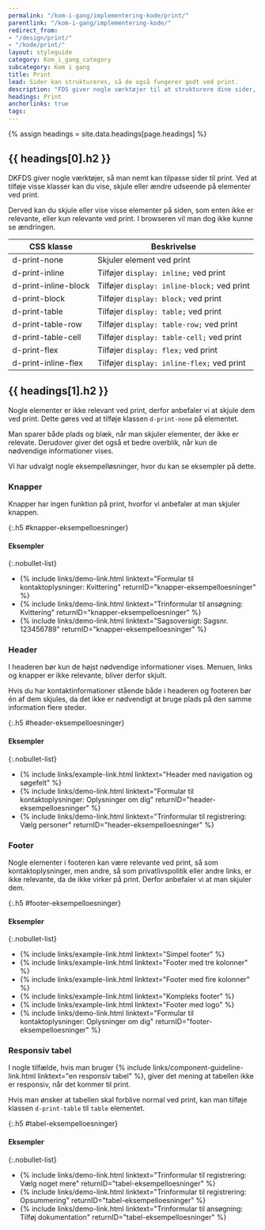 ```yaml
---
permalink: "/kom-i-gang/implementering-kode/print/"
parentlink: "/kom-i-gang/implementering-kode/"
redirect_from:
- "/design/print/"
- "/kode/print/"
layout: styleguide
category: Kom_i_gang_category
subcategory: Kom i gang
title: Print
lead: Sider kan struktureres, så de også fungerer godt ved print.
description: "FDS giver nogle værktøjer til at strukturere dine sider, så de også fungerer godt ved print."
headings: Print
anchorlinks: true
tags:
---
```


{% assign headings = site.data.headings[page.headings] %}

[---- CSS-klasser -------------------------------------]: # 
<h2 id="{{ headings[0].id }}">{{ headings[0].h2 }}</h2>

DKFDS giver nogle værktøjer, så man nemt kan tilpasse sider til print. Ved at tilføje visse klasser kan du vise, skjule eller ændre udseende på elementer ved print.

Derved kan du skjule eller vise visse elementer på siden, som enten ikke er relevante, eller kun relevante ved print. I browseren vil man dog ikke kunne se ændringen.

<div class="table--responsive-scroll">
    <table class="table">
        <thead>
            <tr>
                <th>CSS klasse</th>
                <th>Beskrivelse</th>
            </tr>
        </thead>
        <tbody>
            <tr>
                <td>d-print-none</td>
                <td>Skjuler element ved print</td>
            </tr>
            <tr>
                <td>d-print-inline</td>
                <td>Tilføjer <code>display: inline;</code> ved print</td>
            </tr>
            <tr>
                <td>d-print-inline-block</td>
                <td>Tilføjer <code>display: inline-block;</code> ved print</td>
            </tr>
            <tr>
                <td>d-print-block</td>
                <td>Tilføjer <code>display: block;</code> ved print</td>
            </tr>
            <tr>
                <td>d-print-table</td>
                <td>Tilføjer <code>display: table;</code> ved print</td>
            </tr>
            <tr>
                <td>d-print-table-row</td>
                <td>Tilføjer <code>display: table-row;</code> ved print</td>
            </tr>
            <tr>
                <td>d-print-table-cell</td>
                <td>Tilføjer <code>display: table-cell;</code> ved print</td>
            </tr>
            <tr>
                <td>d-print-flex</td>
                <td>Tilføjer <code>display: flex;</code> ved print</td>
            </tr>
            <tr>
                <td>d-print-inline-flex</td>
                <td>Tilføjer <code>display: inline-flex;</code> ved print</td>
            </tr>
        </tbody>
    </table>
</div>

[---- Eksempler på skjul af elementer -------------------------------------]: # 
<h2 id="{{ headings[1].id }}">{{ headings[1].h2 }}</h2>

Nogle elementer er ikke relevant ved print, derfor anbefaler vi at skjule dem ved print. Dette gøres ved at tilføje klassen `d-print-none` på elementet.

Man sparer både plads og blæk, når man skjuler elementer, der ikke er relevate. Derudover giver det også et bedre overblik, når kun de nødvendige informationer vises.

Vi har udvalgt nogle eksempelløsninger, hvor du kan se eksempler på dette.

### Knapper

Knapper har ingen funktion på print, hvorfor vi anbefaler at man skjuler knappen.

{:.h5 #knapper-eksempelloesninger}
#### Eksempler

{:.nobullet-list}
- {% include links/demo-link.html linktext="Formular til kontaktoplysninger: Kvittering" returnID="knapper-eksempelloesninger" %}
- {% include links/demo-link.html linktext="Trinformular til ansøgning: Kvittering" returnID="knapper-eksempelloesninger" %}
- {% include links/demo-link.html linktext="Sagsoversigt: Sagsnr. 123456789" returnID="knapper-eksempelloesninger" %}

### Header

I headeren bør kun de højst nødvendige informationer vises. Menuen, links og knapper er ikke relevante, bliver derfor skjult.

Hvis du har kontaktinformationer stående både i headeren og footeren bør én af dem skjules, da det ikke er nødvendigt at bruge plads på den samme information flere steder.

{:.h5 #header-eksempelloesninger}
#### Eksempler

{:.nobullet-list}
- {% include links/example-link.html linktext="Header med navigation og søgefelt" %}
- {% include links/demo-link.html linktext="Formular til kontaktoplysninger: Oplysninger om dig" returnID="header-eksempelloesninger" %}
- {% include links/demo-link.html linktext="Trinformular til registrering: Vælg personer" returnID="header-eksempelloesninger" %}

### Footer

Nogle elementer i footeren kan være relevante ved print, så som kontaktoplysninger, men andre, så som privatlivspolitik eller andre links, er ikke relevante, da de ikke virker på print. Derfor anbefaler vi at man skjuler dem.

{:.h5 #footer-eksempelloesninger}
#### Eksempler

{:.nobullet-list}
- {% include links/example-link.html linktext="Simpel footer" %}
- {% include links/example-link.html linktext="Footer med tre kolonner" %}
- {% include links/example-link.html linktext="Footer med fire kolonner" %}
- {% include links/example-link.html linktext="Kompleks footer" %}
- {% include links/example-link.html linktext="Footer med logo" %}
- {% include links/demo-link.html linktext="Formular til kontaktoplysninger: Oplysninger om dig" returnID="footer-eksempelloesninger" %}

### Responsiv tabel

I nogle tilfælde, hvis man bruger {% include links/component-guideline-link.html linktext="en responsiv tabel" %}, giver det mening at tabellen ikke er responsiv, når det kommer til print.

Hvis man ønsker at tabellen skal forblive normal ved print, kan man tilføje klassen `d-print-table` til `table` elementet.

{:.h5 #tabel-eksempelloesninger}
#### Eksempler

{:.nobullet-list}
- {% include links/demo-link.html linktext="Trinformular til registrering: Vælg noget mere" returnID="tabel-eksempelloesninger" %}
- {% include links/demo-link.html linktext="Trinformular til registrering: Opsummering" returnID="tabel-eksempelloesninger" %}
- {% include links/demo-link.html linktext="Trinformular til ansøgning: Tilføj dokumentation" returnID="tabel-eksempelloesninger" %}
